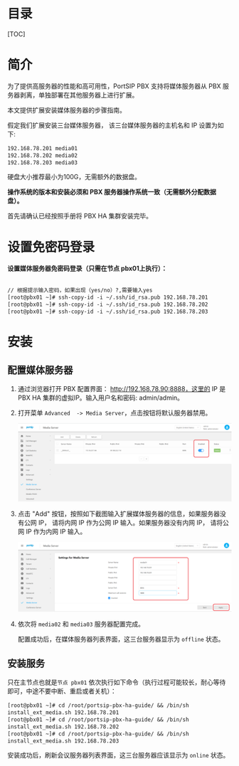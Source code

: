 # 目录
[TOC]

# 简介

为了提供高服务器的性能和高可用性，PortSIP PBX 支持将媒体服务器从 PBX 服务器剥离，单独部署在其他服务器上进行扩展。

本文提供扩展安装媒体服务器的步骤指南。

假定我们扩展安装三台媒体服务器， 该三台媒体服务器的主机名和 IP 设置为如下:

```
192.168.78.201 media01
192.168.78.202 media02
192.168.78.203 media03
```



硬盘大小推荐最小为100G，无需额外的数据盘。

**操作系统的版本和安装必须和 PBX 服务器操作系统一致（无需额外分配数据盘）。**



首先请确认已经按照手册将 PBX HA 集群安装完毕。



# 设置免密码登录

**设置媒体服务器免密码登录（只需在节点 pbx01上执行）：**

```shell

// 根据提示输入密码，如果出现（yes/no）?,需要输入yes
[root@pbx01 ~]# ssh-copy-id -i ~/.ssh/id_rsa.pub 192.168.78.201
[root@pbx01 ~]# ssh-copy-id -i ~/.ssh/id_rsa.pub 192.168.78.202
[root@pbx01 ~]# ssh-copy-id -i ~/.ssh/id_rsa.pub 192.168.78.203
```


# 安装

## 配置媒体服务器

1. 通过浏览器打开 PBX 配置界面： http://192.168.78.90:8888，这里的 IP 是 PBX HA 集群的虚拟IP。输入用户名和密码: admin/admin。

2. 打开菜单 `Advanced  -> Media Server`，点击按钮将默认服务器禁用。

   ![](../images/8B94C25A-64BA-46f6-B42A-22A724B78FE6.png)


3. 点击 "Add" 按钮，按照如下截图输入扩展媒体服务器的信息，如果服务器没有公网 IP， 请将内网 IP 作为公网 IP 输入。如果服务器没有内网 IP， 请将公网 IP 作为内网 IP 输入。

   ![](../images/E678CF1B-123C-4611-9264-0A973A7590E8.png)


4. 依次将 `media02` 和 `media03` 服务器配置完成。

   配置成功后，在媒体服务器列表界面，这三台服务器显示为 `offline` 状态。

## 安装服务

只在主节点也就是`节点 pbx01` 依次执行如下命令（执行过程可能较长，耐心等待即可，中途不要中断、重启或者关机）：

```shell
[root@pbx01 ~]# cd /root/portsip-pbx-ha-guide/ && /bin/sh install_ext_media.sh 192.168.78.201
[root@pbx01 ~]# cd /root/portsip-pbx-ha-guide/ && /bin/sh install_ext_media.sh 192.168.78.202
[root@pbx01 ~]# cd /root/portsip-pbx-ha-guide/ && /bin/sh install_ext_media.sh 192.168.78.203
```

安装成功后，刷新会议服务器列表界面，这三台服务器应该显示为 `online` 状态。
